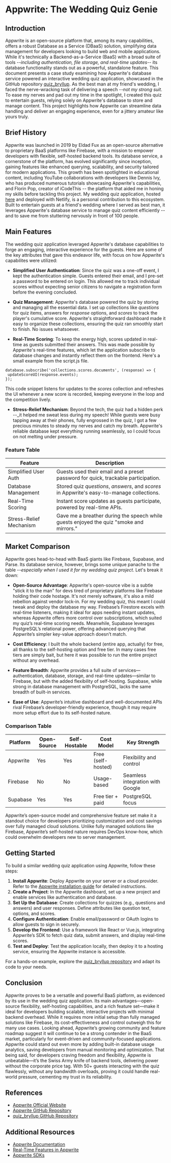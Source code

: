 # Appwrite: The Wedding Quiz Genie

## Introduction

Appwrite is an open-source platform that, among its many capabilities, offers a robust Database as a Service (DBaaS) solution, simplifying data management for developers looking to build web and mobile applications. While it's technically a Backend-as-a-Service (BaaS) with a broad suite of tools --_including authentication, file storage, and real-time updates_-- its database functionality stands out as a powerful, standalone feature. This document presents a case study examining how Appwrite's database service powered an interactive wedding quiz application, showcased in the GitHub repository [quiz_bryllup](https://github.com/kJAHsin/quiz_bryllup). As the best man at my friend's wedding, I faced the nerve-wracking task of delivering a speech --_not my strong suit_. To ease my nerves and pad out my time in the spotlight, I created this quiz to entertain guests, relying solely on Appwrite's database to store and manage content. This project highlights how Appwrite can streamline data handling and deliver an engaging experience, even for a jittery amateur like yours truly.

## Brief History

Appwrite was launched in 2019 by Eldad Fux as an open-source alternative to proprietary BaaS platforms like Firebase, with a mission to empower developers with flexible, self-hosted backend tools. Its database service, a cornerstone of the platform, has evolved significantly since inception, gaining features like enhanced querying, scalability, and security tailored for modern applications. This growth has been spotlighted in educational content, including YouTube collaborations with developers like Dennis Ivy, who has produced numerous tutorials showcasing Appwrite's capabilities, and Florin Pop, creator of iCodeThis -- the platform that aided me in honing my skills before tackling this project. My wedding quiz application, hosted [here](https://github.com/kJAHsin/quiz_bryllup) and deployed with Netlify, is a personal contribution to this ecosystem. Built to entertain guests at a friend's wedding where I served as best man, it leverages Appwrite's database service to manage quiz content efficiently -- and to save me from stuttering nervously in front of 100 people.

## Main Features

The wedding quiz application leveraged Appwrite's database capabilities to forge an engaging, interactive experience for the guests. Here are some of the key attributes that gave this endeavor life, with focus on how Appwrite's capabilites were utilized:

- **Simplified User Authentication**: Since the quiz was a one-off event, I kept the authentication simple. Guests entered their email, and I pre-set a password to be entered on login.  This allowed me to track individual scores without expecting senior citizens to navigate a registration form before the evening concluded. 

- **Quiz Management**: Appwrite's database powered the quiz by storing and managing all the essential data. I set up collections like _questions_ for quiz items, answers for _response_ options, and _scores_ to track the player's cumulative score. Appwrite's straightforward dashboard made it easy to organize these collections, ensuring the quiz ran smoothly start to finish. No issues whatsoever.

- **Real-Time Scoring**: To keep the energy high, scores updated in real-time as guests submitted their answers. This was made possible by Appwrite's real-time features, which let the application subscribe to database changes and instantly reflect them on the frontend. Here's a small example from the script.js file.
 ```
database.subscribe('collections.scores.documents', (response) => {
  updateScoreUI(response.events);
});
 ```
This code snippet listens for updates to the _scores_ collection and refreshes the UI whenever a new score is recorded, keeping everyone in the loop and the competition lively.

- **Stress-Relief Mechanism**: Beyond the tech, the quiz had a hidden perk --_it helped me sweat less during my speech! While guests were busy tapping away at their phones, fully engrossed in the quiz, I got a few precious minutes to steady my nerves and catch my breath. Appwrite's reliable database kept everything running seamlessly, so I could focus on not melting under pressure.

### Feature Table

| Feature            | Description                                                                 |
|--------------------|-----------------------------------------------------------------------------|
| Simplified User Auth| Guests used their email and a preset password for quick, trackable participation.                  |
| Database Management    | Stored quiz _questions_, _answers_, and _scores_ in Appwrite's easy-to-manage collections.        |
| Real-Time Scoring  | Instant score updates as guests participate, powered by real-time APIs.     |
| Stress-Relief Mechanism| Gave me a breather during the speech while guests enjoyed the quiz "smoke and mirrors."                     |

## Market Comparison

Appwrite goes head-to-head with BaaS giants like Firebase, Supabase, and Parse. Its database service, however, brings some unique panache to the table --_especially when I used it for my wedding quiz project_. Let's break it down:

- **Open-Source Advantage**: Appwrite's open-source vibe is a subtle "stick it to the man" for devs tired of proprietary platforms like Firebase holding their code hostage. It's not merely software, it's also a mild rebellion against vendor lock-in. For my wedding quiz, this meant I could tweak and deploy the database my way. Firebase’s Firestore excels with real-time listeners, making it ideal for apps needing instant updates, whereas Appwrite offers more control over subscriptions, which suited my quiz’s real-time scoring needs. Meanwhile, Supabase leverages PostgreSQL’s relational power, offering advanced querying that Appwrite’s simpler key-value approach doesn’t match.

- **Cost Efficiency**: I built the whole backend (entire app, actually) for free, all thanks to the self-hosting option and free tier. In many cases free tiers are simply bait, but here it was possible to run the entire project without any overhead.
- **Feature Breadth**: Appwrite provides a full suite of services—authentication, database, storage, and real-time updates—similar to Firebase, but with the added flexibility of self-hosting. Supabase, while strong in database management with PostgreSQL, lacks the same breadth of built-in services.
- **Ease of Use**: Appwrite’s intuitive dashboard and well-documented APIs rival Firebase’s developer-friendly experience, though it may require more setup effort due to its self-hosted nature.

### Comparison Table

| Platform   | Open-Source | Self-Hostable | Cost Model         | Key Strength                     |
|------------|-------------|---------------|--------------------|----------------------------------|
| Appwrite   | Yes         | Yes           | Free (self-hosted) | Flexibility and control          |
| Firebase   | No          | No            | Usage-based        | Seamless integration with Google |
| Supabase   | Yes         | Yes           | Free tier + paid   | PostgreSQL focus                 |

Appwrite’s open-source model and comprehensive feature set make it a standout choice for developers prioritizing customization and cost savings over fully managed cloud solutions. Unlike fully managed solutions like Firebase, Appwrite’s self-hosted nature requires DevOps know-how, which could overwhelm developers new to server management.

## Getting Started

To build a similar wedding quiz application using Appwrite, follow these steps:

1. **Install Appwrite**: Deploy Appwrite on your server or a cloud provider. Refer to the [Appwrite installation guide](https://appwrite.io/docs/installation) for detailed instructions.
2. **Create a Project**: In the Appwrite dashboard, set up a new project and enable services like authentication and database.
3. **Set Up the Database**: Create collections for quizzes (e.g., questions and answers) and user responses. Define attributes like question text, options, and scores.
4. **Configure Authentication**: Enable email/password or OAuth logins to allow guests to sign in securely.
5. **Develop the Frontend**: Use a framework like React or Vue.js, integrating Appwrite’s SDK to fetch quiz data, submit answers, and display real-time scores.
6. **Test and Deploy**: Test the application locally, then deploy it to a hosting service, ensuring the Appwrite instance is accessible.

For a hands-on example, explore the [quiz_bryllup repository](https://github.com/kJAHsin/quiz_bryllup) and adapt its code to your needs.

## Conclusion

Appwrite proves to be a versatile and powerful BaaS platform, as evidenced by its use in the wedding quiz application. Its main advantages—open-source flexibility, self-hosting capabilities, and a rich feature set—make it ideal for developers building scalable, interactive projects with minimal backend overhead. While it requires more initial setup than fully managed solutions like Firebase, its cost-effectiveness and control outweigh this for many use cases. Looking ahead, Appwrite’s growing community and feature roadmap suggest it will continue to be a strong contender in the BaaS market, particularly for event-driven and community-focused applications. Appwrite could stand out even more by adding built-in database usage analytics, saving developers from manual monitoring and optimization. That being said, for developers craving freedom and flexibility, Appwrite is unbeatable—it’s the Swiss Army knife of backend tools, delivering power without the corporate price tag. With 50+ guests interacting with the quiz flawlessly, without any bandwidth overloads, proving it could handle real-world pressure, cementing my trust in its reliability.

## References

- [Appwrite Official Website](https://appwrite.io)
- [Appwrite GitHub Repository](https://github.com/appwrite/appwrite)
- [quiz_bryllup GitHub Repository](https://github.com/kJAHsin/quiz_bryllup)

## Additional Resources

- [Appwrite Documentation](https://appwrite.io/docs)
- [Real-Time Features in Appwrite](https://appwrite.io/docs/realtime)
- [Appwrite SDKs](https://appwrite.io/docs/sdks)
